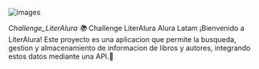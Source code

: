 
![images](https://github.com/user-attachments/assets/45dac5df-21b3-436e-b148-b7cbf94ec7bf)

<em>  Challenge_LiterAlura 📚 </em>
Challenge LiterAlura Alura Latam
¡Bienvenido a LiterAlura! Este proyecto es una aplicacion que permite la busqueda, gestion y almacenamiento de informacion de libros y autores, integrando estos datos mediante una API.🚀

